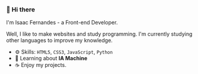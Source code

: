 ### 🌸 Hi there

I'm Isaac Fernandes - a Front-end Developer.

Well, I like to make websites and study programming. I'm currently studying other languages to improve my knowledge.

- ⚙️ Skills: `HTML5`, `CSS3`, `JavaScript`, `Python`
- 🌷 Learning about **IA Machine**
- ☕ Enjoy my projects.
